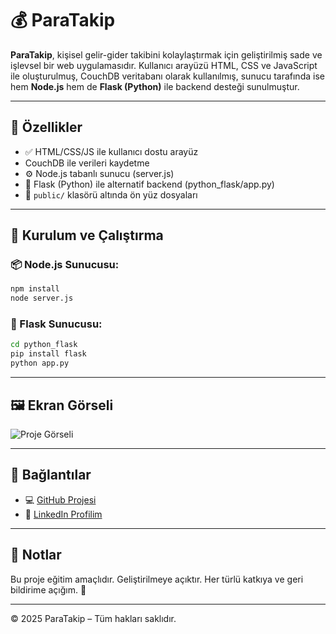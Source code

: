 
# 💰 ParaTakip

**ParaTakip**, kişisel gelir-gider takibini kolaylaştırmak için geliştirilmiş sade ve işlevsel bir web uygulamasıdır. Kullanıcı arayüzü HTML, CSS ve JavaScript ile oluşturulmuş, CouchDB veritabanı olarak kullanılmış, sunucu tarafında ise hem **Node.js** hem de **Flask (Python)** ile backend desteği sunulmuştur.

---

## 🚀 Özellikler

- ✅ HTML/CSS/JS ile kullanıcı dostu arayüz
-  CouchDB ile verileri kaydetme
- ⚙️ Node.js tabanlı sunucu (server.js)
- 🐍 Flask (Python) ile alternatif backend (python_flask/app.py)
- 📁 `public/` klasörü altında ön yüz dosyaları

---

## 🧪 Kurulum ve Çalıştırma

### 📦 Node.js Sunucusu:

```bash
npm install
node server.js
```

### 🐍 Flask Sunucusu:

```bash
cd python_flask
pip install flask
python app.py
```

---

## 🖼️ Ekran Görseli

![Proje Görseli](https://raw.githubusercontent.com/rnmoomatf/ParaTakip/refs/heads/main/Harcama_Takip.png)

---

## 🔗 Bağlantılar

- 💻 [GitHub Projesi](https://github.com/rnmoomatf/ParaTakip.git)
- 👤 [LinkedIn Profilim](https://www.linkedin.com/in/rnmoo-matf-502517336/)

---

## 📌 Notlar

Bu proje eğitim amaçlıdır. Geliştirilmeye açıktır. Her türlü katkıya ve geri bildirime açığım. 🙌

---

&copy; 2025 ParaTakip – Tüm hakları saklıdır.
